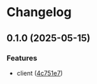 # Changelog

## 0.1.0 (2025-05-15)


### Features

* client ([4c751e7](https://www.github.com/brokeyourbike/zenithghana-api-client-php/commit/4c751e7f194315bc4479e031e2aa99210c27a732))
